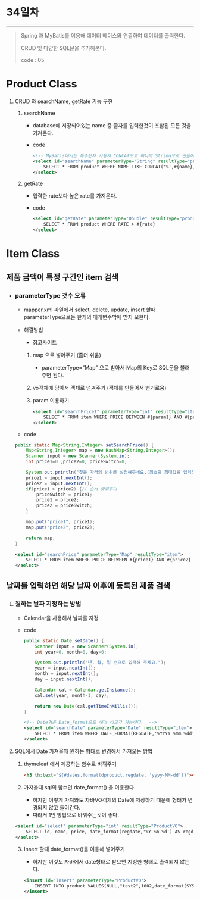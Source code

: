 # 34일차

------

> Spring 과 MyBatis를 이용해 데이터 베이스와 연결하여 데이터를 출력한다.
>
> CRUD 및 다양한 SQL문을 추가해본다. 
>
> code : 05

# Product Class

1. CRUD 와 searchName, getRate 기능 구현 

   1. searchName

      - database에 저장되어있는 name 중 글자를 입력한것이 포함된 모든 것을 가져온다. 

      - code

        ```xml
        <!-- MyBatis에서는 특수문자 사용시 CONCAT으로 하나의 String으로 만들어서 보내줘야한다.  -->
        <select id="searchName" parameterType="String" resultType="product">
            SELECT * FROM product WHERE NAME LIKE CONCAT('%',#{name},'%')
        </select>
        ```

   2. getRate

      - 입력한 rate보다 높은 rate를 가져온다. 

      - code

        ```xml
        <select id="getRate" parameterType="Double" resultType="product">
            SELECT * FROM product WHERE RATE > #{rate}
        </select>
        ```


# Item Class

## 제품 금액이 특정 구간인 item 검색

- ### parameterType 갯수 오류

  - mapper.xml 파일에서 select, delete, update, insert 할때 parameterType으로는 한개의 매개변수밖에 받지 모한다. 

  - 해결방법

    - [참고사이트](https://heewon26.tistory.com/26)

    1. map 으로 넣어주기 (좀더 쉬움)
       - parameterType="Map" 으로 받아서 Map의 Key로 SQL문을 불러주면 된다. 

    2. vo객체에 담아서 객체로 넘겨주기 (객체를 만들어서 번거로움)

    3. param 이용하기 

       ```xml
       <select id="searchPrice1" parameterType="int" resultType="item">
           SELECT * FROM item WHERE PRICE BETWEEN #{param1} AND #{param1} 	
       </select>
       ```

  - code

  ```java
  public static Map<String,Integer> setSearchPrice() {
      Map<String,Integer> map = new HashMap<String,Integer>();
      Scanner input = new Scanner(System.in);
      int price1=0 ,price2=0, priceSwitch=0;
  
      System.out.println("찾을 가격의 범위를 설정해주세요.(최소와 최대값을 입력해주세요)");
      price1 = input.nextInt();
      price2 = input.nextInt();
      if(price1 > price2) {// 순서 맞춰주기 
          priceSwitch = price1;
          price1 = price2;
          price2 = priceSwitch;
      }
  
      map.put("price1", price1);
      map.put("price2", price2);
  
      return map;
  }
  ```

  ```xml
  <select id="searchPrice" parameterType="Map" resultType="item">
      SELECT * FROM item WHERE PRICE BETWEEN #{price1} AND #{price2} 	
  </select>
  ```



## 날짜를 입력하면 해당 날짜 이후에 등록된 제품 검색

1. ### 원하는 날짜 지정하는 방법

   - Calendar을 사용해서 날짜를 지정 

   - code

     ```java
     public static Date setDate() {
         Scanner input = new Scanner(System.in);
         int year=0, month=0, day=0;
     
         System.out.println("년, 월, 일 순으로 입력해 주세요.");
         year = input.nextInt();
         month = input.nextInt();
         day = input.nextInt();
     
         Calendar cal = Calendar.getInstance();
         cal.set(year, month-1, day);
     
         return new Date(cal.getTimeInMillis());
     }
     ```

     ```xml
     <!-- Date형은 Date_format으로 해야 비교가 가능하다.  --> 
     <select id="searchDate" parameterType="Date" resultType="item">
         SELECT * FROM item WHERE DATE_FORMAT(REGDATE,'%YYYY %mm %dd') > DATE_FORMAT(#{date},'%YYYY %mm %dd') 
     </select>
     ```

2. SQL에서 Date 가져올때 원하는 형태로 변경해서 가져오는 방법

   1. thymeleaf 에서 제공하는 함수로 바꿔주기 

      ```html
      <h3 th:text="${#dates.format(dproduct.regdate, 'yyyy-MM-dd')}"></h3>
      ```

      

   2. 가져올때 sql의 함수인 date_format() 을 이용한다. 

      - 하지만 이렇게 가져와도 자바VO객체의 Date에 저장하기 때문에 형태가 변경되지 않고 들어간다. 
      - 따라서 1번 방법으로 바꿔주는것이 좋다. 

   ```xml
   <select id="select" parameterType="int" resultType="ProductVO">
       SELECT id, name, price, date_format(regdate,'%Y-%m-%d') AS regdate, rate FROM product WHERE ID=#{id}
   </select>
   ```

   

    3. Insert 할때 date_format()을 이용해 넣어주기 

       - 하지만 이것도 자바에서 date형태로 받으면 지정한 형태로 출력되지 않는다. 

       ```xml
       <insert id="insert" parameterType="ProductVO">
           INSERT INTO product VALUES(NULL,"test2",1002,date_format(SYSDATE(),'%Y-%m-%d'),3.3);
       </insert>
       ```

       


